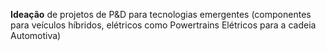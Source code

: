 <strong>Ideação</strong> de projetos de P&D para tecnologias emergentes (componentes para veículos híbridos, elétricos como Powertrains Elétricos para a cadeia Automotiva)
